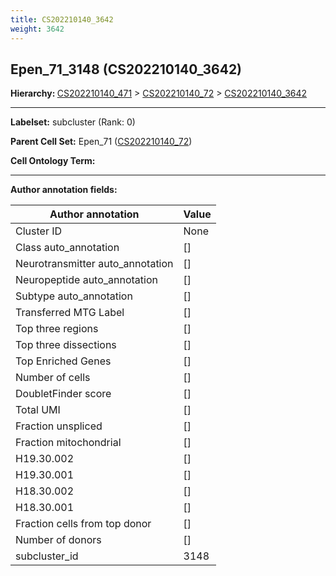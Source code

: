 ```yaml
---
title: CS202210140_3642
weight: 3642
---
```

## Epen_71_3148 (CS202210140_3642)
<b>Hierarchy: </b>
[CS202210140_471](cell_sets/CS202210140_471.md) >
[CS202210140_72](cell_sets/CS202210140_72.md) >
[CS202210140_3642](cell_sets/CS202210140_3642.md)

---


**Labelset:** subcluster (Rank: 0)

**Parent Cell Set:** Epen_71 ([CS202210140_72](cell_sets/CS202210140_72.md))



**Cell Ontology Term:** 

[MARKER GENES.]: #


---

[TRANSFERRED ANNOTATIONS.]: #


[AUTHOR ANNOTATION FIELDS.]: #


**Author annotation fields:**

| Author annotation | Value |
|-------------------|-------|
|Cluster ID|None|
|Class auto_annotation|[]|
|Neurotransmitter auto_annotation|[]|
|Neuropeptide auto_annotation|[]|
|Subtype auto_annotation|[]|
|Transferred MTG Label|[]|
|Top three regions|[]|
|Top three dissections|[]|
|Top Enriched Genes|[]|
|Number of cells|[]|
|DoubletFinder score|[]|
|Total UMI|[]|
|Fraction unspliced|[]|
|Fraction mitochondrial|[]|
|H19.30.002|[]|
|H19.30.001|[]|
|H18.30.002|[]|
|H18.30.001|[]|
|Fraction cells from top donor|[]|
|Number of donors|[]|
|subcluster_id|3148|
